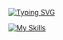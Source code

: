 [![Typing SVG](https://readme-typing-svg.herokuapp.com?font=Fira+Code&pause=1000&color=510D6C&width=435&lines=Front+End+developer)](https://git.io/typing-svg)

[![My Skills](https://skillicons.dev/icons?i=react,tailwind,javascript,html,css)](https://skillicons.dev)
